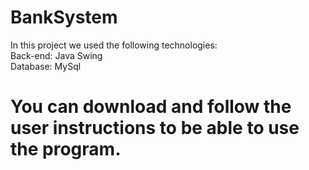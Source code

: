 # BankSystem
In this project we used the following technologies:<br>
Back-end: Java Swing<br>
Database: MySql<br>
# You can download and follow the user instructions to be able to use the program.
